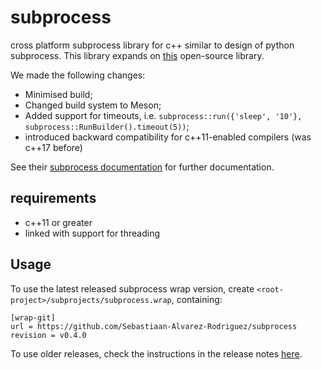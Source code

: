 # subprocess
cross platform subprocess library for c++ similar to design of python subprocess.
This library expands on [this](https://github.com/benman64/subprocess) open-source library.

We made the following changes:
 - Minimised build;
 - Changed build system to Meson;
 - Added support for timeouts, i.e. `subprocess::run({'sleep', '10'}, subprocess::RunBuilder().timeout(5))`;
 - introduced backward compatibility for c++11-enabled compilers (was c++17 before)

See their [subprocess documentation](https://benman64.github.io/subprocess/index.html) for further documentation.


## requirements

- c++11 or greater
- linked with support for threading


## Usage
To use the latest released subprocess wrap version, create `<root-project>/subprojects/subprocess.wrap`, containing:
```
[wrap-git]
url = https://github.com/Sebastiaan-Alvarez-Rodriguez/subprocess
revision = v0.4.0
```

To use older releases, check the instructions in the release notes [here](https://github.com/Sebastiaan-Alvarez-Rodriguez/subprocess/releases).